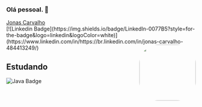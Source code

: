 ### Olá pessoal. 👋

<!--
**JonasOak/jonasoak** is a ✨ _special_ ✨ repository because its `README.md` (this file) appears on your GitHub profile.
-->
<div class="badge-base LI-profile-badge" data-locale="en_US" data-size="medium" data-theme="dark" data-type="HORIZONTAL" data-vanity="jonas-carvalho-1b7406250" data-version="v1"><a class="badge-base__link LI-simple-link" href="https://br.linkedin.com/in/jonas-carvalho-1b7406250?trk=profile-badge">Jonas Carvalho</a></div>
[![Linkedin Badge](https://img.shields.io/badge/LinkedIn-0077B5?style=for-the-badge&logo=linkedin&logoColor=white)](https://www.linkedin.com/in/https://br.linkedin.com/in/jonas-carvalho-484413249/)
 <img align="right" height="150" style="border-radius:50px;" src="https://user-images.githubusercontent.com/101530786/188286909-71a896ba-4dca-4088-bf76-35a4192d8c43.gif">
 
## Estudando
![Java Badge](https://img.shields.io/badge/Java-ED8B00?style=for-the-badge&logo=java&logoColor=white)



